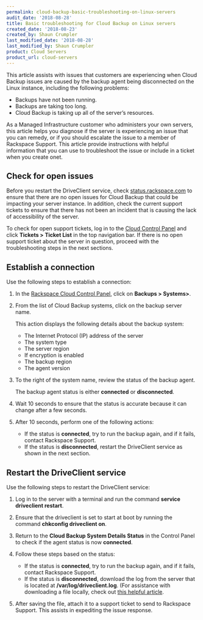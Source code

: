 ```yaml
---
permalink: cloud-backup-basic-troubleshooting-on-linux-servers
audit_date: '2018-08-28'
title: Basic troubleshooting for Cloud Backup on Linux servers
created_date: '2018-08-23'
created_by: Shaun Crumpler
last_modified_date: '2018-08-28'
last_modified_by: Shaun Crumpler
product: Cloud Servers
product_url: cloud-servers
---
```


This article assists with issues that customers are experiencing when Cloud Backup issues
are caused by the backup agent being disconnected on the Linux instance, including
the following problems:

* Backups have not been running.
* Backups are taking too long.
* Cloud Backup is taking up all of the server’s resources.

As a Managed Infrastructure customer who administers your own servers, this article helps
you diagnose if the server is experiencing an issue that you can remedy, or if you should
escalate the issue to a member of Rackspace Support. This article provide instructions with
helpful information that you can use to troubleshoot the issue or include in a ticket when
you create onet.

## Check for open issues

Before you restart the DriveClient service, check [status.rackspace.com](https://status.rackspace.com)
to ensure that there are no open issues for Cloud Backup that could be impacting your server instance.
In addition, check the current support tickets to ensure that there has not been an incident
that is causing the lack of accessibility of the server. 

To check for open support tickets, log in to the [Cloud Control Panel](https://mycloud.rackspace.com/)
and click **Tickets > Ticket List** in the top navigation bar. If there is no open support ticket
about the server in question, proceed with the troubleshooting steps in the next sections.

## Establish a connection

Use the following steps to establish a connection:

1. In the [Rackspace Cloud Control Panel](https://mycloud.rackspace.com), click on
   **Backups > Systems>**.

2. From the list of Cloud Backup systems, click on the backup server name.

   This action displays the following details about the backup system:
   - The Internet Protocol (IP) address of the server
   - The system type
   - The server region
   - If encryption is enabled
   - The backup region 
   - The agent version
   
3. To the right of the system name, review the status of the backup agent.

   The backup agent status is either **connected** or **disconnected**.
   
4. Wait 10 seconds to ensure that the status is accurate because it can change after
   a few seconds.
   
5. After 10 seconds, perform one of the following actions:

   - If the status is **connected**, try to run the backup again, and if it fails,
     contact Rackspace Support.
   - If the status is **disconnected**, restart the DriveClient service as shown in
     the next section.
     
## Restart the DriveClient service

Use the following steps to restart the DriveClient service:

1. Log in to the server with a terminal and run the command **service driveclient restart**.

2. Ensure that the driveclient is set to start at boot by running the command **chkconfig driveclient on**.

3. Return to the **Cloud Backup System Details Status** in the Control Panel to check
   if the agent status is now **connected**.
   
4. Follow these steps based on the status:

   - If the status is **connected**, try to run the backup again, and if it fails,
     contact Rackspace Support.
   - If the status is **disconnected**, download the log from the server that is
     located at **/var/log/driveclient.log**. (For assistance with downloading a file
     locally, check out [this helpful article](https://community.rackspace.com/products/f/25/t/7094).
     
5. After saving the file, attach it to a support ticket to send to Rackspace Support.
   This assists in expediting the issue response.
